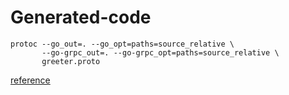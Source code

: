 # Generated-code

```shell
protoc --go_out=. --go_opt=paths=source_relative \
       --go-grpc_out=. --go-grpc_opt=paths=source_relative \
       greeter.proto
```

[reference](https://grpc.io/docs/languages/go/generated-code/)